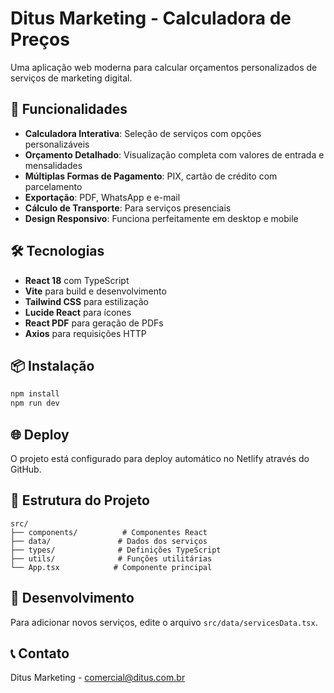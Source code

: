 # Ditus Marketing - Calculadora de Preços

Uma aplicação web moderna para calcular orçamentos personalizados de serviços de marketing digital.

## 🚀 Funcionalidades

- **Calculadora Interativa**: Seleção de serviços com opções personalizáveis
- **Orçamento Detalhado**: Visualização completa com valores de entrada e mensalidades
- **Múltiplas Formas de Pagamento**: PIX, cartão de crédito com parcelamento
- **Exportação**: PDF, WhatsApp e e-mail
- **Cálculo de Transporte**: Para serviços presenciais
- **Design Responsivo**: Funciona perfeitamente em desktop e mobile

## 🛠️ Tecnologias

- **React 18** com TypeScript
- **Vite** para build e desenvolvimento
- **Tailwind CSS** para estilização
- **Lucide React** para ícones
- **React PDF** para geração de PDFs
- **Axios** para requisições HTTP

## 📦 Instalação

```bash
npm install
npm run dev
```

## 🌐 Deploy

O projeto está configurado para deploy automático no Netlify através do GitHub.

## 📝 Estrutura do Projeto

```
src/
├── components/          # Componentes React
├── data/               # Dados dos serviços
├── types/              # Definições TypeScript
├── utils/              # Funções utilitárias
└── App.tsx            # Componente principal
```

## 🔧 Desenvolvimento

Para adicionar novos serviços, edite o arquivo `src/data/servicesData.tsx`.

## 📞 Contato

Ditus Marketing - comercial@ditus.com.br